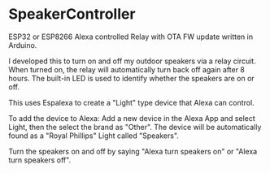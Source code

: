 # SpeakerController
ESP32 or ESP8266 Alexa controlled Relay with OTA FW update written in Arduino.

I developed this to turn on and off my outdoor speakers via a relay circuit.  When turned on, the relay will automatically turn back off again after 8 hours.
The built-in LED is used to identify whether the speakers are on or off.

This uses Espalexa to create a "Light" type device that Alexa can control.  

To add the device to Alexa:
Add a new device in the Alexa App and select Light, then the select the brand as "Other".  The device will be automatically found as a "Royal Phillips" Light called "Speakers".

Turn the speakers on and off by saying "Alexa turn speakers on" or "Alexa turn speakers off".
